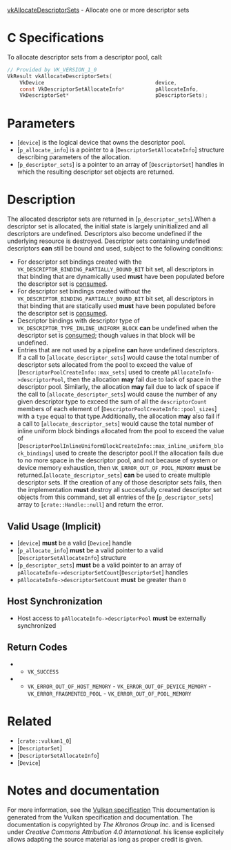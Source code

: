 [vkAllocateDescriptorSets](https://www.khronos.org/registry/vulkan/specs/1.3-extensions/man/html/vkAllocateDescriptorSets.html) - Allocate one or more descriptor sets

# C Specifications
To allocate descriptor sets from a descriptor pool, call:
```c
// Provided by VK_VERSION_1_0
VkResult vkAllocateDescriptorSets(
    VkDevice                                    device,
    const VkDescriptorSetAllocateInfo*          pAllocateInfo,
    VkDescriptorSet*                            pDescriptorSets);
```

# Parameters
- [`device`] is the logical device that owns the descriptor pool.
- [`p_allocate_info`] is a pointer to a [`DescriptorSetAllocateInfo`] structure describing parameters of the allocation.
- [`p_descriptor_sets`] is a pointer to an array of [`DescriptorSet`] handles in which the resulting descriptor set objects are returned.

# Description
The allocated descriptor sets are returned in [`p_descriptor_sets`].When a descriptor set is allocated, the initial state is largely
uninitialized and all descriptors are undefined.
Descriptors also become undefined if the underlying resource is destroyed.
Descriptor sets containing undefined descriptors  **can**  still be bound and
used, subject to the following conditions:
- For descriptor set bindings created with the `VK_DESCRIPTOR_BINDING_PARTIALLY_BOUND_BIT` bit set, all descriptors in that binding that are dynamically used  **must**  have been populated before the descriptor set is [consumed](https://www.khronos.org/registry/vulkan/specs/1.3-extensions/html/vkspec.html#descriptorsets-binding).
- For descriptor set bindings created without the `VK_DESCRIPTOR_BINDING_PARTIALLY_BOUND_BIT` bit set, all descriptors in that binding that are statically used  **must**  have been populated before the descriptor set is [consumed](https://www.khronos.org/registry/vulkan/specs/1.3-extensions/html/vkspec.html#descriptorsets-binding).
- Descriptor bindings with descriptor type of `VK_DESCRIPTOR_TYPE_INLINE_UNIFORM_BLOCK` **can**  be undefined when the descriptor set is [consumed](https://www.khronos.org/registry/vulkan/specs/1.3-extensions/html/vkspec.html#descriptorsets-binding); though values in that block will be undefined.
- Entries that are not used by a pipeline  **can**  have undefined descriptors.
If a call to [`allocate_descriptor_sets`] would cause the total number of
descriptor sets allocated from the pool to exceed the value of
[`DescriptorPoolCreateInfo::max_sets`] used to create
`pAllocateInfo->descriptorPool`, then the allocation  **may**  fail due to
lack of space in the descriptor pool.
Similarly, the allocation  **may**  fail due to lack of space if the call to
[`allocate_descriptor_sets`] would cause the number of any given
descriptor type to exceed the sum of all the `descriptorCount` members
of each element of [`DescriptorPoolCreateInfo::pool_sizes`] with a
`type` equal to that type.Additionally, the allocation  **may**  also fail if a call to
[`allocate_descriptor_sets`] would cause the total number of inline
uniform block bindings allocated from the pool to exceed the value of
[`DescriptorPoolInlineUniformBlockCreateInfo::max_inline_uniform_block_bindings`]
used to create the descriptor pool.If the allocation fails due to no more space in the descriptor pool, and not
because of system or device memory exhaustion, then
`VK_ERROR_OUT_OF_POOL_MEMORY` **must**  be returned.[`allocate_descriptor_sets`] **can**  be used to create multiple descriptor
sets.
If the creation of any of those descriptor sets fails, then the
implementation  **must**  destroy all successfully created descriptor set objects
from this command, set all entries of the [`p_descriptor_sets`] array to
[`crate::Handle::null`] and return the error.
## Valid Usage (Implicit)
-  [`device`] **must**  be a valid [`Device`] handle
-  [`p_allocate_info`] **must**  be a valid pointer to a valid [`DescriptorSetAllocateInfo`] structure
-  [`p_descriptor_sets`] **must**  be a valid pointer to an array of `pAllocateInfo->descriptorSetCount`[`DescriptorSet`] handles
-  `pAllocateInfo->descriptorSetCount` **must**  be greater than `0`

## Host Synchronization
- Host access to `pAllocateInfo->descriptorPool` **must**  be externally synchronized

## Return Codes
*   - `VK_SUCCESS` 
*   - `VK_ERROR_OUT_OF_HOST_MEMORY`  - `VK_ERROR_OUT_OF_DEVICE_MEMORY`  - `VK_ERROR_FRAGMENTED_POOL`  - `VK_ERROR_OUT_OF_POOL_MEMORY`

# Related
- [`crate::vulkan1_0`]
- [`DescriptorSet`]
- [`DescriptorSetAllocateInfo`]
- [`Device`]

# Notes and documentation
For more information, see the [Vulkan specification](https://www.khronos.org/registry/vulkan/specs/1.3-extensions/html/vkspec.html)
This documentation is generated from the Vulkan specification and documentation.
The documentation is copyrighted by *The Khronos Group Inc.* and is licensed under *Creative Commons Attribution 4.0 International*.
his license explicitely allows adapting the source material as long as proper credit is given.
        